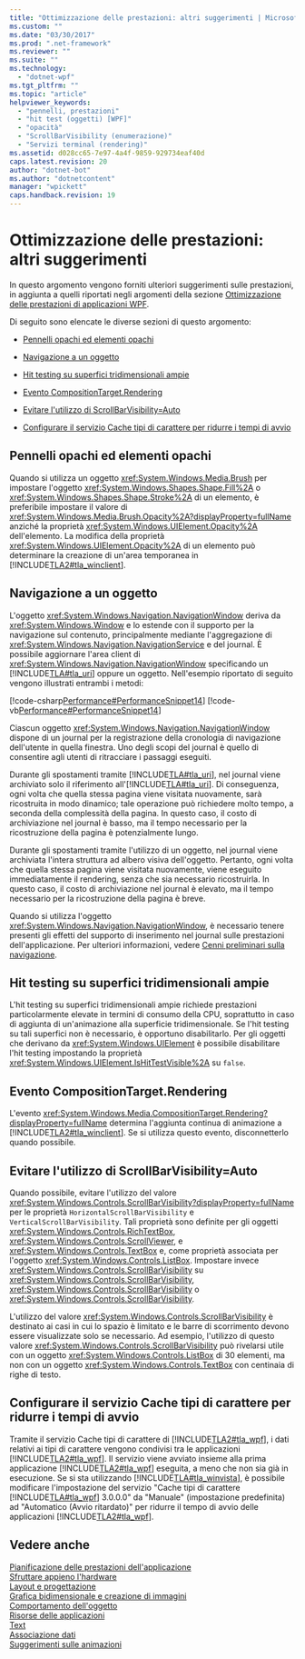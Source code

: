 ```yaml
---
title: "Ottimizzazione delle prestazioni: altri suggerimenti | Microsoft Docs"
ms.custom: ""
ms.date: "03/30/2017"
ms.prod: ".net-framework"
ms.reviewer: ""
ms.suite: ""
ms.technology: 
  - "dotnet-wpf"
ms.tgt_pltfrm: ""
ms.topic: "article"
helpviewer_keywords: 
  - "pennelli, prestazioni"
  - "hit test (oggetti) [WPF]"
  - "opacità"
  - "ScrollBarVisibility (enumerazione)"
  - "Servizi terminal (rendering)"
ms.assetid: d028cc65-7e97-4a4f-9859-929734eaf40d
caps.latest.revision: 20
author: "dotnet-bot"
ms.author: "dotnetcontent"
manager: "wpickett"
caps.handback.revision: 19
---
```

# Ottimizzazione delle prestazioni: altri suggerimenti
<a name="introduction"></a> In questo argomento vengono forniti ulteriori suggerimenti sulle prestazioni, in aggiunta a quelli riportati negli argomenti della sezione [Ottimizzazione delle prestazioni di applicazioni WPF](../../../../docs/framework/wpf/advanced/optimizing-wpf-application-performance.md).  
  
 Di seguito sono elencate le diverse sezioni di questo argomento:  
  
-   [Pennelli opachi ed elementi opachi](#Opacity)  
  
-   [Navigazione a un oggetto](#Navigation_Objects)  
  
-   [Hit testing su superfici tridimensionali ampie](#Hit_Testing)  
  
-   [Evento CompositionTarget.Rendering](#CompositionTarget_Rendering_Event)  
  
-   [Evitare l'utilizzo di ScrollBarVisibility\=Auto](#Avoid_Using_ScrollBarVisibility)  
  
-   [Configurare il servizio Cache tipi di carattere per ridurre i tempi di avvio](#FontCache)  
  
<a name="Opacity"></a>   
## Pennelli opachi ed elementi opachi  
 Quando si utilizza un oggetto <xref:System.Windows.Media.Brush> per impostare l'oggetto <xref:System.Windows.Shapes.Shape.Fill%2A> o <xref:System.Windows.Shapes.Shape.Stroke%2A> di un elemento, è preferibile impostare il valore di <xref:System.Windows.Media.Brush.Opacity%2A?displayProperty=fullName> anziché la proprietà <xref:System.Windows.UIElement.Opacity%2A> dell'elemento.  La modifica della proprietà <xref:System.Windows.UIElement.Opacity%2A> di un elemento può determinare la creazione di un'area temporanea in [!INCLUDE[TLA2#tla_winclient](../../../../includes/tla2sharptla-winclient-md.md)].  
  
<a name="Navigation_Objects"></a>   
## Navigazione a un oggetto  
 L'oggetto <xref:System.Windows.Navigation.NavigationWindow> deriva da <xref:System.Windows.Window> e lo estende con il supporto per la navigazione sul contenuto, principalmente mediante l'aggregazione di <xref:System.Windows.Navigation.NavigationService> e del journal.  È possibile aggiornare l'area client di <xref:System.Windows.Navigation.NavigationWindow> specificando un [!INCLUDE[TLA#tla_uri](../../../../includes/tlasharptla-uri-md.md)] oppure un oggetto.  Nell'esempio riportato di seguito vengono illustrati entrambi i metodi:  
  
 [!code-csharp[Performance#PerformanceSnippet14](../../../../samples/snippets/csharp/VS_Snippets_Wpf/Performance/CSharp/TestNavigation.xaml.cs#performancesnippet14)]
 [!code-vb[Performance#PerformanceSnippet14](../../../../samples/snippets/visualbasic/VS_Snippets_Wpf/Performance/visualbasic/testnavigation.xaml.vb#performancesnippet14)]  
  
 Ciascun oggetto <xref:System.Windows.Navigation.NavigationWindow> dispone di un journal per la registrazione della cronologia di navigazione dell'utente in quella finestra.  Uno degli scopi del journal è quello di consentire agli utenti di ritracciare i passaggi eseguiti.  
  
 Durante gli spostamenti tramite [!INCLUDE[TLA#tla_uri](../../../../includes/tlasharptla-uri-md.md)], nel journal viene archiviato solo il riferimento all'[!INCLUDE[TLA#tla_uri](../../../../includes/tlasharptla-uri-md.md)].  Di conseguenza, ogni volta che quella stessa pagina viene visitata nuovamente, sarà ricostruita in modo dinamico; tale operazione può richiedere molto tempo, a seconda della complessità della pagina.  In questo caso, il costo di archiviazione nel journal è basso, ma il tempo necessario per la ricostruzione della pagina è potenzialmente lungo.  
  
 Durante gli spostamenti tramite l'utilizzo di un oggetto, nel journal viene archiviata l'intera struttura ad albero visiva dell'oggetto.  Pertanto, ogni volta che quella stessa pagina viene visitata nuovamente, viene eseguito immediatamente il rendering, senza che sia necessario ricostruirla.  In questo caso, il costo di archiviazione nel journal è elevato, ma il tempo necessario per la ricostruzione della pagina è breve.  
  
 Quando si utilizza l'oggetto <xref:System.Windows.Navigation.NavigationWindow>, è necessario tenere presenti gli effetti del supporto di inserimento nel journal sulle prestazioni dell'applicazione.  Per ulteriori informazioni, vedere [Cenni preliminari sulla navigazione](../../../../docs/framework/wpf/app-development/navigation-overview.md).  
  
<a name="Hit_Testing"></a>   
## Hit testing su superfici tridimensionali ampie  
 L'hit testing su superfici tridimensionali ampie richiede prestazioni particolarmente elevate in termini di consumo della CPU,  soprattutto in caso di aggiunta di un'animazione alla superficie tridimensionale.  Se l'hit testing su tali superfici non è necessario, è opportuno disabilitarlo.  Per gli oggetti che derivano da <xref:System.Windows.UIElement> è possibile disabilitare l'hit testing impostando la proprietà <xref:System.Windows.UIElement.IsHitTestVisible%2A> su `false`.  
  
<a name="CompositionTarget_Rendering_Event"></a>   
## Evento CompositionTarget.Rendering  
 L'evento <xref:System.Windows.Media.CompositionTarget.Rendering?displayProperty=fullName> determina l'aggiunta continua di animazione a [!INCLUDE[TLA2#tla_winclient](../../../../includes/tla2sharptla-winclient-md.md)].  Se si utilizza questo evento, disconnetterlo quando possibile.  
  
<a name="Avoid_Using_ScrollBarVisibility"></a>   
## Evitare l'utilizzo di ScrollBarVisibility\=Auto  
 Quando possibile, evitare l'utilizzo del valore <xref:System.Windows.Controls.ScrollBarVisibility?displayProperty=fullName> per le proprietà `HorizontalScrollBarVisibility` e `VerticalScrollBarVisibility`.  Tali proprietà sono definite per gli oggetti <xref:System.Windows.Controls.RichTextBox>, <xref:System.Windows.Controls.ScrollViewer>, e <xref:System.Windows.Controls.TextBox> e, come proprietà associata per l'oggetto <xref:System.Windows.Controls.ListBox>.  Impostare invece <xref:System.Windows.Controls.ScrollBarVisibility> su <xref:System.Windows.Controls.ScrollBarVisibility>, <xref:System.Windows.Controls.ScrollBarVisibility> o <xref:System.Windows.Controls.ScrollBarVisibility>.  
  
 L'utilizzo del valore <xref:System.Windows.Controls.ScrollBarVisibility> è destinato ai casi in cui lo spazio è limitato e le barre di scorrimento devono essere visualizzate solo se necessario.  Ad esempio, l'utilizzo di questo valore <xref:System.Windows.Controls.ScrollBarVisibility> può rivelarsi utile con un oggetto <xref:System.Windows.Controls.ListBox> di 30 elementi, ma non con un oggetto <xref:System.Windows.Controls.TextBox> con centinaia di righe di testo.  
  
<a name="FontCache"></a>   
## Configurare il servizio Cache tipi di carattere per ridurre i tempi di avvio  
 Tramite il servizio Cache tipi di carattere di [!INCLUDE[TLA2#tla_wpf](../../../../includes/tla2sharptla-wpf-md.md)], i dati relativi ai tipi di carattere vengono condivisi tra le applicazioni [!INCLUDE[TLA2#tla_wpf](../../../../includes/tla2sharptla-wpf-md.md)].  Il servizio viene avviato insieme alla prima applicazione [!INCLUDE[TLA2#tla_wpf](../../../../includes/tla2sharptla-wpf-md.md)] eseguita, a meno che non sia già in esecuzione.  Se si sta utilizzando [!INCLUDE[TLA#tla_winvista](../../../../includes/tlasharptla-winvista-md.md)], è possibile modificare l'impostazione del servizio "Cache tipi di carattere [!INCLUDE[TLA#tla_wpf](../../../../includes/tlasharptla-wpf-md.md)] 3.0.0.0" da "Manuale" \(impostazione predefinita\) ad "Automatico \(Avvio ritardato\)" per ridurre il tempo di avvio delle applicazioni [!INCLUDE[TLA2#tla_wpf](../../../../includes/tla2sharptla-wpf-md.md)].  
  
## Vedere anche  
 [Pianificazione delle prestazioni dell'applicazione](../../../../docs/framework/wpf/advanced/planning-for-application-performance.md)   
 [Sfruttare appieno l'hardware](../../../../docs/framework/wpf/advanced/optimizing-performance-taking-advantage-of-hardware.md)   
 [Layout e progettazione](../../../../docs/framework/wpf/advanced/optimizing-performance-layout-and-design.md)   
 [Grafica bidimensionale e creazione di immagini](../../../../docs/framework/wpf/advanced/optimizing-performance-2d-graphics-and-imaging.md)   
 [Comportamento dell'oggetto](../../../../docs/framework/wpf/advanced/optimizing-performance-object-behavior.md)   
 [Risorse delle applicazioni](../../../../docs/framework/wpf/advanced/optimizing-performance-application-resources.md)   
 [Text](../../../../docs/framework/wpf/advanced/optimizing-performance-text.md)   
 [Associazione dati](../../../../docs/framework/wpf/advanced/optimizing-performance-data-binding.md)   
 [Suggerimenti sulle animazioni](../../../../docs/framework/wpf/graphics-multimedia/animation-tips-and-tricks.md)